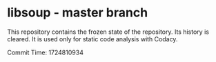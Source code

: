 # libsoup - master branch

This repository contains the frozen state of the repository.
Its history is cleared. It is used only for static code
analysis with Codacy.

Commit Time: 1724810934
